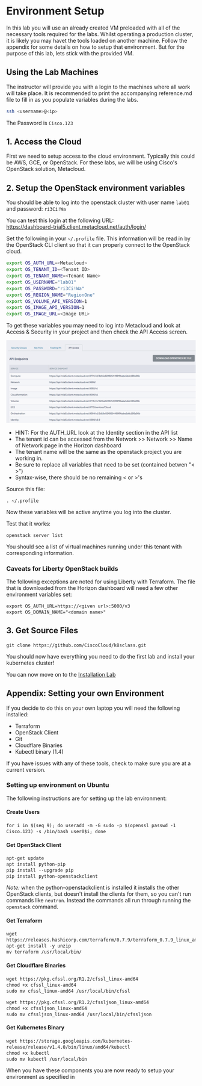 # Environment Setup

In this lab you will use an already created VM preloaded with all of the necessary tools required for the labs. Whilst operating a production cluster, it is likely you may havet the tools loaded on another machine. Follow the appendix for some details on how to setup that environment. But for the purpose of this lab, lets stick with the provided VM.

## Using the Lab Machines

The instructor will provide you with a login to the machines where all work will take place. It is recommended to print the accompanying reference.md file to fill in as you populate variables during the labs. 

```bash
ssh <username>@<ip>
```
The Password is ```Cisco.123```


## 1. Access the Cloud

First we need to setup access to the cloud environment. Typically this could be AWS, GCE, or OpenStack. For these labs, we will be using Cisco's OpenStack solution, Metacloud.

## 2. Setup the OpenStack environment variables

You should be able to log into the openstack cluster with user name ```lab01``` and password: ```ri3Ci!Wa```

You can test this login at the following URL:<br>
https://dashboard-trial5.client.metacloud.net/auth/login/

Set the following in your ```~/.profile``` file. This information will be read in by the OpenStack CLI client so that it can properly connect to the OpenStack cloud.

```bash
export OS_AUTH_URL=<Metacloud>
export OS_TENANT_ID=<Tenant ID>
export OS_TENANT_NAME=<Tenant Name>
export OS_USERNAME="lab01"
export OS_PASSWORD="ri3Ci!Wa"
export OS_REGION_NAME="RegionOne"
export OS_VOLUME_API_VERSION=1
export OS_IMAGE_API_VERSION=1
export OS_IMAGE_URL=<Image URL>
```

To get these variables you may need to log into Metacloud and look at Access & Security in your project and then check the API Access screen. 

![api access](images/mc1.png)

  * HINT: For the AUTH_URL look at the Identity section in the API list 
  * The tenant id can be accessed from the Network >> Network >> Name of Network page in the Horizon dashboard
  * The tenant name will be the same as the openstack project you are working in.
  * Be sure to replace all variables that need to be set (contained betwen "< >")
  * Syntax-wise, there should be no remaining < or  >'s

Source this file: 

```
. ~/.profile
```
Now these variables will be active anytime you log into the cluster. 

Test that it works: 

```
openstack server list
```
You should see a list of virtual machines running under this tenant with corresponding information.

### Caveats for Liberty OpenStack builds
The following exceptions are noted for using Liberty with Terraform.  The file that is downloaded from the Horizon dashboard will need a few other environment variables set:

```
export OS_AUTH_URL=https://<given url>:5000/v3
export OS_DOMAIN_NAME="<domain name>"
```

## 3. Get Source Files

```
git clone https://github.com/CiscoCloud/k8sclass.git
```

You should now have everything you need to do the first lab and install your kubernetes cluster!

You can now move on to the [Installation Lab](https://github.com/CiscoCloud/k8sclass/blob/master/01-Install/README.md)


## Appendix: Setting your own Environment

If you decide to do this on your own laptop you will need the following installed: 

* Terraform
* OpenStack Client
* Git
* Cloudflare Binaries
* Kubectl binary (1.4)

If you have issues with any of these tools, check to make sure you are at a current version.  

### Setting up environment on Ubuntu

The following instructions are for setting up the lab environment: 

#### Create Users

```
for i in $(seq 9); do useradd -m -G sudo -p $(openssl passwd -1 Cisco.123) -s /bin/bash user0$i; done
```

#### Get OpenStack Client

```
apt-get update
apt install python-pip
pip install --upgrade pip
pip install python-openstackclient
```
_Note:_ when the python-openstackclient is installed it installs the other OpenStack clients, but doesn't install the clients for them, so you can't run commands like ```neutron```.  Instead the commands all run through running the ```openstack``` command.  

#### Get Terraform 

```
wget https://releases.hashicorp.com/terraform/0.7.9/terraform_0.7.9_linux_amd64.zip
apt-get install -y unzip
mv terraform /usr/local/bin/
```

#### Get Cloudflare Binaries

```
wget https://pkg.cfssl.org/R1.2/cfssl_linux-amd64
chmod +x cfssl_linux-amd64
sudo mv cfssl_linux-amd64 /usr/local/bin/cfssl
```

```
wget https://pkg.cfssl.org/R1.2/cfssljson_linux-amd64
chmod +x cfssljson_linux-amd64
sudo mv cfssljson_linux-amd64 /usr/local/bin/cfssljson
```

#### Get Kubernetes Binary

```
wget https://storage.googleapis.com/kubernetes-release/release/v1.4.0/bin/linux/amd64/kubectl
chmod +x kubectl
sudo mv kubectl /usr/local/bin
```

When you have these components you are now ready to setup your environment as specified in 
